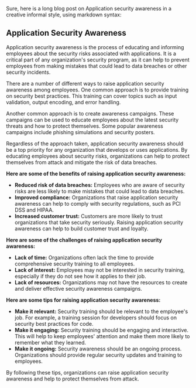 Sure, here is a long blog post on Application security awareness in a creative informal style, using markdown syntax:

## Application Security Awareness

Application security awareness is the process of educating and informing employees about the security risks associated with applications. It is a critical part of any organization's security program, as it can help to prevent employees from making mistakes that could lead to data breaches or other security incidents.

There are a number of different ways to raise application security awareness among employees. One common approach is to provide training on security best practices. This training can cover topics such as input validation, output encoding, and error handling.

Another common approach is to create awareness campaigns. These campaigns can be used to educate employees about the latest security threats and how to protect themselves. Some popular awareness campaigns include phishing simulations and security posters.

Regardless of the approach taken, application security awareness should be a top priority for any organization that develops or uses applications. By educating employees about security risks, organizations can help to protect themselves from attack and mitigate the risk of data breaches.

**Here are some of the benefits of raising application security awareness:**

* **Reduced risk of data breaches:** Employees who are aware of security risks are less likely to make mistakes that could lead to data breaches.
* **Improved compliance:** Organizations that raise application security awareness can help to comply with security regulations, such as PCI DSS and HIPAA.
* **Increased customer trust:** Customers are more likely to trust organizations that take security seriously. Raising application security awareness can help to build customer trust and loyalty.

**Here are some of the challenges of raising application security awareness:**

* **Lack of time:** Organizations often lack the time to provide comprehensive security training to all employees.
* **Lack of interest:** Employees may not be interested in security training, especially if they do not see how it applies to their job.
* **Lack of resources:** Organizations may not have the resources to create and deliver effective security awareness campaigns.

**Here are some tips for raising application security awareness:**

* **Make it relevant:** Security training should be relevant to the employee's job. For example, a training session for developers should focus on security best practices for code.
* **Make it engaging:** Security training should be engaging and interactive. This will help to keep employees' attention and make them more likely to remember what they learned.
* **Make it ongoing:** Security awareness should be an ongoing process. Organizations should provide regular security updates and training to employees.

By following these tips, organizations can raise application security awareness and help to protect themselves from attack.